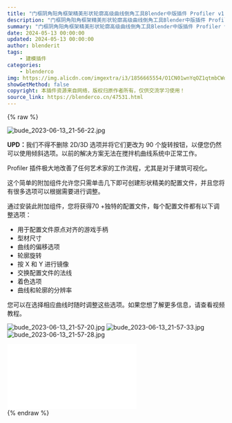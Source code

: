 ```yaml
---
title: "门框阴角阳角框架精美形状轮廓高级曲线倒角工具Blender中版插件 Profiler v1.6.1 更新1.8.0版"
description: "门框阴角阳角框架精美形状轮廓高级曲线倒角工具Blender中版插件 Profiler v1.6.1 更新1.8.0版"
summary: "门框阴角阳角框架精美形状轮廓高级曲线倒角工具Blender中版插件 Profiler v1.6.1 更新1.8.0版"
date: 2024-05-13 00:00:00
updated: 2024-05-13 00:00:00
author: blenderit
tags: 
    - 建模插件
categories:
    - blenderco
img: https://img.alicdn.com/imgextra/i3/1856665554/O1CN01wnYqOZ1qtmbCWqZgB_!!1856665554.jpg
showGetMethod: false
copyright: 本插件资源来自网络，版权归原作者所有，仅供交流学习使用！
source_link: https://blenderco.cn/47531.html
---
```


{% raw %}
<p><img class="aligncenter" src="https://img.alicdn.com/imgextra/i3/1856665554/O1CN01wnYqOZ1qtmbCWqZgB_!!1856665554.jpg" alt="bude_2023-06-13_21-56-22.jpg"></p><p><strong>UPD：</strong>我们不得不删除 2D/3D 选项并将它们更改为 90 个旋转按钮，以便您仍然可以使用倾斜选项。以前的解决方案无法在搅拌机曲线系统中正常工作。</p><p>Profiler 插件极大地改善了任何艺术家的工作流程，尤其是对于建筑可视化。</p><p>这个简单的附加组件允许您只需单击几下即可创建形状精美的配置文件，并且您将有很多选项可以根据需要进行调整。</p><p>通过安装此附加组件，您将获得70 +独特的配置文件，每个配置文件都有以下调整选项：</p><ul>
<li>用于配置文件原点对齐的游戏手柄</li>
<li>型材尺寸</li>
<li>曲线的偏移选项</li>
<li>轮廓旋转</li>
<li>按 X 和 Y 进行镜像</li>
<li>交换配置文件的法线</li>
<li>着色选项</li>
<li>曲线和轮廓的分辨率</li>
</ul><p>您可以在选择相应曲线时随时调整这些选项。如果您想了解更多信息，请查看视频教程。</p><p><img src="https://img.alicdn.com/imgextra/i2/1856665554/O1CN01K8rdDm1qtmbCWyE5Y_!!1856665554.jpg" alt="bude_2023-06-13_21-57-20.jpg"> <img src="https://img.alicdn.com/imgextra/i3/1856665554/O1CN012yjuag1qtmb8tYqRd_!!1856665554.jpg" alt="bude_2023-06-13_21-57-33.jpg"> <img src="https://img.alicdn.com/imgextra/i2/1856665554/O1CN01RRJPdS1qtmb8bpug8_!!1856665554.jpg" alt="bude_2023-06-13_21-57-28.jpg"></p><div id="external-video-309246457c" class="external-video"><iframe frameborder="0" src="//player.bilibili.com/player.html?aid=1354533303&amp;bvid=BV1vz42117zr&amp;cid=1543454353&amp;p=1" allowfullscreen="true"></iframe></div>
<div style="display: none">blenderco</div>
{% endraw %}